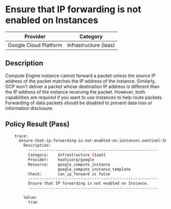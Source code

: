 # Ensure that IP forwarding is not enabled on Instances

| Provider              | Category              |
|-----------------------|-----------------------|
| Google Cloud Platform | Infrastructure (Iaas) |

## Description
Compute Engine instance cannot forward a packet unless the source IP address of the packet matches the IP address of the instance. Similarly, GCP won't deliver a packet whose destination IP address is different than the IP address of the instance receiving the packet. However, both capabilities are required if you want to use instances to help route packets. Forwarding of data packets should be disabled to prevent data loss or information disclosure.

## Policy Result (Pass)
```bash
    trace:
      ensure-that-ip-forwarding-is-not-enabled-on-instances.sentinel:38:1 - Rule "main"
        Description:
          ---------------------------------------------------------
          Category:    Infrastructure (IaaS)
          Provider:    hashicorp/google
          Resource:    google_compute_instance
                       google_compute_instance_template
          Check:       can_ip_forward is false
          ---------------------------------------------------------
          Ensure that IP forwarding is not enabled on Instance.
          ---------------------------------------------------------

        Value:
          true
```